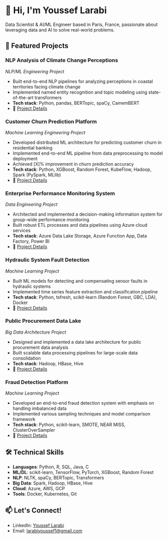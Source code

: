 # 👋 Hi, I'm Youssef Larabi

Data Scientist & AI/ML Engineer based in Paris, France, passionate about leveraging data and AI to solve real-world problems.

## 🚀 Featured Projects

### NLP Analysis of Climate Change Perceptions 
*NLP/ML Engineering Project*
- Built end-to-end NLP pipelines for analyzing perceptions in coastal territories facing climate change
- Implemented named entity recognition and topic modeling using state-of-the-art transformers
- **Tech stack**: Python, pandas, BERTopic, spaCy, CamemBERT
- 🔗 [Project Details](#) <!-- We'll add links later -->

### Customer Churn Prediction Platform 
*Machine Learning Engineering Project*
- Developed distributed ML architecture for predicting customer churn in residential banking
- Implemented end-to-end ML pipeline from data preprocessing to model deployment
- Achieved [X]% improvement in churn prediction accuracy
- **Tech stack**: Python, XGBoost, Random Forest, KubeFlow, Hadoop, Spark (PySpark, MLlib)
- 🔗 [Project Details](#)

### Enterprise Performance Monitoring System 
*Data Engineering Project*
- Architected and implemented a decision-making information system for group-wide performance monitoring
- Built robust ETL processes and data pipelines using Azure cloud services
- **Tech stack**: Azure Data Lake Storage, Azure Function App, Data Factory, Power BI
- 🔗 [Project Details](#)

### Hydraulic System Fault Detection
*Machine Learning Project*
- Built ML models for detecting and compensating sensor faults in hydraulic systems
- Implemented time series feature extraction and classification pipeline
- **Tech stack**: Python, tsfresh, scikit-learn (Random Forest, GBC, LDA), Docker
- 🔗 [Project Details](#)

### Public Procurement Data Lake
*Big Data Architecture Project*
- Designed and implemented a data lake architecture for public procurement data analysis
- Built scalable data processing pipelines for large-scale data consolidation
- **Tech stack**: Hadoop, HBase, Hive
- 🔗 [Project Details](#)

### Fraud Detection Platform
*Machine Learning Project*
- Developed an end-to-end fraud detection system with emphasis on handling imbalanced data
- Implemented various sampling techniques and model comparison framework
- **Tech stack**: Python, scikit-learn, SMOTE, NEAR MISS, ClusterOverSampler
- 🔗 [Project Details](#)

## 🛠 Technical Skills

- **Languages**: Python, R, SQL, Java, C
- **ML/DL**: scikit-learn, TensorFlow, PyTorch, XGBoost, Random Forest
- **NLP**: NLTK, spaCy, BERTopic, Transformers
- **Big Data**: Spark, Hadoop, HBase, Hive
- **Cloud**: Azure, AWS, GCP
- **Tools**: Docker, Kubernetes, Git

## 📫 Let's Connect!
- LinkedIn: [Youssef Larabi](https://www.linkedin.com/in/youssef)
- Email: larabiyoussef1@gmail.com
